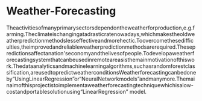 # Weather-Forecasting
Theactivitiesofmanyprimarysectorsdependontheweatherforproduction,e.g.farming.Theclimateischangingatadrasticratenowadays,whichmakestheoldweatherpredictionmethodslesseffectiveandmorehectic.Toovercomethesedifficulties,theimprovedandreliableweatherpredictionmethodsarerequired.Thesepredictionsaffectanation'seconomyandthelivesofpeople.Todevelopaweatherforecastingsystemthatcanbeusedinremoteareasisthemainmotivationofthiswork.Thedataanalyticsandmachinelearningalgorithms,suchasrandomforestclassification,areusedtopredictweatherconditionsWeatherforecastingcanbedoneby“UsingLinearRegression”or“NeuralNetworkmodels”andmanymore.Themainaimofthisprojectistoimplementaweatherforecastingtechniquewhichisalow-costandportablesolutionusing“LinearRegression” model.
